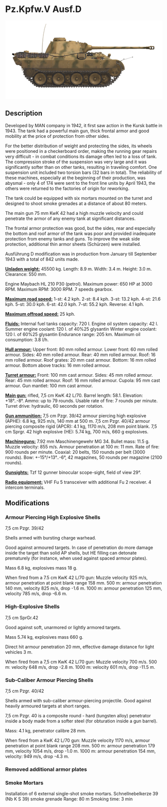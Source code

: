 # Pz.Kpfw.V Ausf.D

![_pzv-d](../images/_pzv-d.png)

## Description

Developed by MAN company in 1942, it first saw action in the Kursk battle in 1943. The tank had a powerful main gun, thick frontal armor and good mobility at the price of protection from other sides.

For the better distribution of weight and protecting the sides, its wheels were positioned in a checkerboard order, making the running gear repairs very difficult - in combat conditions its damage often led to a loss of tank. The compression stroke of the suspension was very large and it was significantly softer than on other tanks, resulting in traveling comfort. One suspension unit included two torsion bars (32 bars in total). The reliability of these machines, especially at the beginning of their production, was abysmal - only 4 of 174 were sent to the front line units by April 1943, the others were returned to the factories of origin for reworking.

The tank could be equipped with six mortars mounted on the turret and designed to shoot smoke grenades at a distance of about 80 meters.

The main gun 75 mm KwK 42 had a high muzzle velocity and could penetrate the armor of any enemy tank at significant distances.

The frontal armor protection was good, but the sides, rear and especially the bottom and roof armor of the tank was poor and provided inadequate protection from enemy tanks and guns. To improve the weak side protection, additional thin armor sheets (Schürzen) were installed.

Ausführung D modification was in production from January till September 1943 with a total of 842 units made.

<b><u>Unladen weight:</u></b> 45500 kg.
Length: 8.9 m.
Width: 3.4 m.
Height: 3.0 m.
Clearance: 550 mm.

Engine Maybach HL 210 P30 (petrol).
Maximum power: 650 HP at 3000 RPM.
Maximum RPM: 3000 RPM.
7 speeds gearbox.

<b><u>Maximum road speed:</u></b>
1-st: 4.2 kph.
2-st: 8.4 kph.
3-st: 13.2 kph.
4-st: 21.6 kph.
5-st: 30.0 kph.
6-st: 42.0 kph.
7-st: 55.2 kph.
Reverse: 4.1 kph.

<b><u>Maximum offroad speed:</u></b> 25 kph.

<b><u>Fluids:</u></b>
Internal fuel tanks capacity: 720 l.
Engine oil system capacity: 42 l.
Summer engine coolant: 120 l. of 40%25 glysantin
Winter engine coolant: 120 l. of 60%25 glysantin
Endurance range: 205 km.
Maximum oil consumption: 3.8 l/h.

<b><u>Hull armour:</u></b>
Upper front: 80 mm rolled armour.
Lower front: 60 mm rolled armour.
Sides: 40 mm rolled armour.
Rear: 40 mm rolled armour.
Roof: 16 mm rolled armour.
Roof grates: 20 mm cast armour.
Bottom: 16 mm rolled armour.
Bottom above tracks: 16 mm rolled armour.

<b><u>Turret armour:</u></b>
Front: 100 mm cast armour.
Sides: 45 mm rolled armour.
Rear: 45 mm rolled armour.
Roof: 16 mm rolled armour.
Cupola: 95 mm cast armour.
Gun mantlet: 100 mm cast armour.

<b><u>Main gun:</u></b> rifled, 7,5 cm KwK 42 L/70.
Barrel length: 58.1.
Elevation: +18°..-8°.
Ammo: up to 79 rounds.
Usable rate of fire: 7 rounds per minute.
Turret drive: hydraulic, 60 seconds per rotation.

<b><u>Gun ammunition:</u></b>
7,5 cm Pzgr. 39/42 armour piercing high explosive (APHE): 6.8 kg, 925 m/s, 140 mm at 500 m.
7,5 cm Pzgr. 40/42 armour piercing composite rigid (APCR): 4.1 kg, 1170 m/s, 208 mm point blank.
7,5 cm Sprgr. 42 high explosive (HE): 5.74 kg, 700 m/s, 660 g explosives.

<b><u>Machineguns:</u></b> 7.92 mm Maschinengewehr MG 34.
Bullet mass: 11.5 g.
Muzzle velocity: 855 m/s.
Armour penetration at 100 m: 11 mm.
Rate of fire: 900 rounds per minute.
Coaxial: 20 belts, 150 rounds per belt (3000 rounds).
Bow: +-15°/+13°..-6°, 42 magazines, 50 rounds per magazine (2100 rounds).

<b><u>Gunsights:</u></b>
Tzf 12 gunner binocular scope-sight, field of view 29°.

<b><u>Radio equipment:</u></b>
VHF Fu 5 transceiver with additional Fu 2 receiver.
4 intercom terminals.


## Modifications


### Armour Piercing High Explosive Shells

7,5 cm Pzgr. 39/42

Shells armed with bursting charge warhead.

Good against armoured targets. In case of penetration do more damage inside the target than solid AP shells, but HE filling can detonate prematurely (for instance, when used against spaced armour plates).

Mass 6.8 kg, explosives mass 18 g.

When fired from a 7.5 cm KwK 42 L/70 gun:
Muzzle velocity 925 m/s, armour penetration at point blank range 158 mm.
500 m: armour penetration 140 mm, velocity 825 m/s, drop -1.6 m.
1000 m: armour penetration 125 mm, velocity 785 m/s, drop -6.6 m.


### High-Explosive Shells

7,5 cm SprGr.42

Good against soft, unarmored or lightly armored targets.

Mass 5.74 kg, explosives mass 660 g.

Direct hit armour penetration 20 mm, effective damage distance for light vehicles 3 m.

When fired from a 7,5 cm KwK 42 L/70 gun:
Muzzle velocity 700 m/s.
500 m: velocity 648 m/s, drop -2.8 m.
1000 m: velocity 601 m/s, drop -11.5 m.


### Sub-Caliber Armour Piercing Shells

7,5 cm Pzgr. 40/42

Shells armed with sub-caliber armour-piercing projectile. Good against heavily armoured targets at short ranges.

7,5 cm Pzgr. 40 is a composite round - hard (tungsten alloy) penetrator inside a body made from a softer steel (for obturation inside a gun barrel).

Mass: 4.1 kg, penetrator calibre 28 mm.

When fired from a KwK 42 L/70 gun:
Muzzle velocity 1170 m/s, armour penetration at point blank range 208 mm.
500 m: armour penetration 179 mm, velocity 1054 m/s, drop -1.0 m.
1000 m: armour penetration 154 mm, velocity: 949 m/s, drop -4.3 m.


### Removed additional armor plates


### Smoke Mortars

Installation of 6 external single-shot smoke mortars.
Schnellnebelkerze 39 (Nb K S 39) smoke grenade
Range: 80 m
Smoking time: 3 min